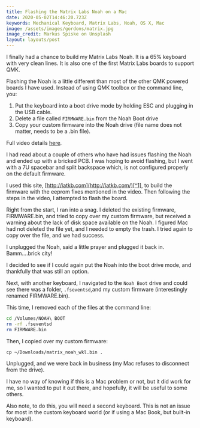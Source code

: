 ```yaml
---
title: Flashing the Matrix Labs Noah on a Mac
date: 2020-05-02T14:46:20.723Z
keywords: Mechanical Keyboard, Matrix Labs, Noah, OS X, Mac
image: /assets/images/gordons/matrix.jpg
image_credit: Markus Spiske on Unsplash
layout: layouts/post
---
```


I finally had a chance to build my Matrix Labs Noah. It is a 65% keyboard with very clean lines. It is also one of the first Matrix Labs boards to support QMK.

Flashing the Noah is a little different than most of the other QMK powered boards I have used. Instead of using QMK toolbox or the command line, you:

1. Put the keyboard into a boot drive mode by holding ESC and plugging in the USB cable.
2. Delete a file called `FIRMWARE.bin` from the Noah Boot drive
3. Copy your custom firmware into the Noah drive (file name does not matter, needs to be a .bin file).

Full video details [here](https://www.youtube.com/watch?v=PqeIvTJ-ir0).

I had read about a couple of others who have had issues flashing the Noah and ended up with a bricked PCB. I was hoping to avoid flashing, but I went with a 7U spacebar and split backspace which, is not configured properly on the default firmware.

I used this site, [http://iatkb.com](http://iatkb.com/)[^1], to build the firmware with the eeprom fixes mentioned in the video. Then following the steps in the video, I attempted to flash the board.

Right from the start, I ran into a snag. I deleted the existing firmware, FIRMWARE.bin, and tried to copy over my custom firmware, but received a warning about the lack of disk space available on the Noah. I figured Mac had not deleted the file yet, and I needed to empty the trash. I tried again to copy over the file, and we had success.

I unplugged the Noah, said a little prayer and plugged it back in. Bamm....brick city!

I decided to see if I could again put the Noah into the boot drive mode, and thankfully that was still an option.

Next, with another keyboard, I navigated to the `Noah Boot` drive and could see there was a folder, `.fseventsd`,and my custom firmware (interestingly renamed FIRMWARE.bin).

This time, I removed each of the files at the command line:

```bash
cd /Volumes/NOAH\ BOOT
rm -rf .fseventsd
rm FIRMWARE.bin
```

Then, I copied over my custom firmware:

`cp ~/Downloads/matrix_noah_wkl.bin .`

Unplugged, and we were back in business (my Mac refuses to disconnect from the drive).

I have no way of knowing if this is a Mac problem or not, but it did work for me, so I wanted to put it out there, and hopefully, it will be useful to some others.

Also note, to do this, you will need a second keyboard. This is not an issue for most in the custom keyboard world (or if using a Mac Book, but built-in keyboard).

[^1]: This site is maintained by the developer who manages the QMK firmware for the Noah. Hopefully it gets merged into QMK.fm soon.
